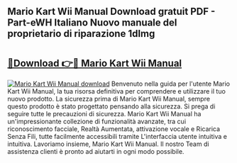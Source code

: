 ## Mario Kart Wii Manual Download gratuit PDF - Part-eWH Italiano Nuovo manuale del proprietario di riparazione 1dImg

# <h2><a href="http://dfa5cd3.blite.top/?on=Mario+Kart+Wii+Manual">🔗Download 👉🔴 Mario Kart Wii Manual</a></h2>

[![Mario Kart Wii Manual download](https://i.imgur.com/lujVjoI.png)](http://dfa5cd3.blite.top/?on=Mario+Kart+Wii+Manual)
Benvenuto nella guida per l'utente Mario Kart Wii Manual, la tua risorsa definitiva per comprendere e utilizzare il tuo nuovo prodotto. La sicurezza prima di Mario Kart Wii Manual, sempre questo prodotto è stato progettato pensando alla sicurezza. Si prega di seguire tutte le precauzioni di sicurezza. Mario Kart Wii Manual ha un'impressionante collezione di funzionalità avanzate, tra cui riconoscimento facciale, Realtà Aumentata, attivazione vocale e Ricarica Senza Fili, tutte facilmente accessibili tramite L'interfaccia utente intuitiva e intuitiva. Lavoriamo insieme, Mario Kart Wii Manual. Il nostro Team di assistenza clienti è pronto ad aiutarti in ogni modo possibile.
